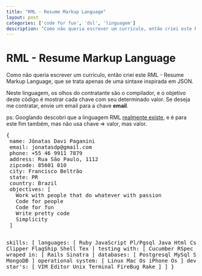 ```yaml
---
title: "RML - Resume Markup Language"
layout: post
categories: ['code for fun', 'dsl', 'linguagem']
description: "Como não queria escrever um currículo, então criei este RML - Resume Markup Language, que se trata apenas de uma sintaxe inspirada em JSON."
---
```

# RML - Resume Markup Language

Como não queria escrever um currículo, então criei este RML - Resume Markup Language, que se trata apenas de uma sintaxe inspirada em JSON.

Neste linguagem, os olhos do contratante são o compilador, e o objetivo deste código é mostrar cada chave com seu determinado valor. Se deseja me contratar, envie um email para a chave **email**.

ps: Googlando descobri que a linguagem RML [realmente existe][rml-google], e é para este fim também, mas não usa chave => valor, mas <chave>valor</chave>.

[rml-google]: http://terpconnect.umd.edu/~freeman1/rml.html

<div><pre class="prettyprint lang-js">
{
 name: Jônatas Davi Paganini
 email: jonatasdp@gmail.com
 phone: +55 46 9911 7879
 address: Rua São Paulo, 1112 
 zipcode: 85601 010
 city: Francisco Beltrão
 state: PR
 country: Brazil
 objectives: [
   Work with people that do whatever with passion
   Code for people
   Code for fun 
   Write pretty code
   Simplicity
 ]

 skills: [
   languages: [
       Ruby
       JavaScript
       Pl/Pgsql
       Java
       Html
       Css
       Dhtml
       Clipper
       FlagShip
       Shell
       Tex
    ]
    testing with: [
      Cucumber
      RSpec 
      Test::Unit 
    ]
    wraped in: [ 
      Rails
      Sinatra
    ]
    databases: [
      Postgresql
      MySql
      SqlLite3
      MongoDB
    ]
    operational system: [
      Linux
      Mac Os
      iPhone Os
    ]
    development star's: [
      VIM Editor
      Unix Terminal
      FireBug
      Rake 
    ] 
  ]
}
</pre></div>

